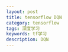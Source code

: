```yaml
---
layout: post
title: tensorflow DQN
category: tensorflow
tags: 深度学习
keywords: tf学习
description: DQN
---
```



